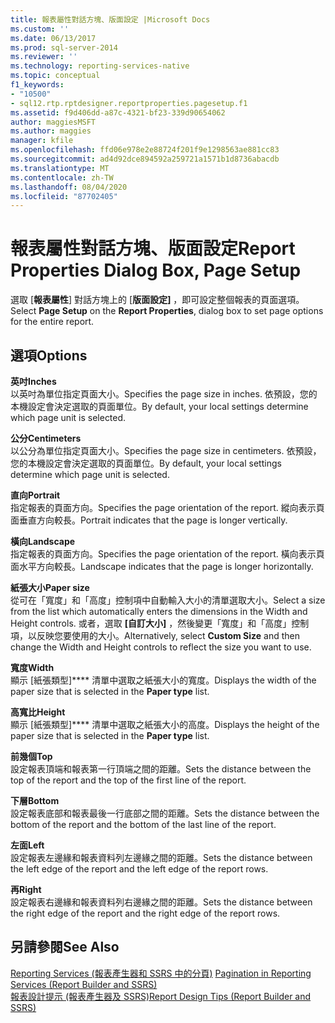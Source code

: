 ```yaml
---
title: 報表屬性對話方塊、版面設定 |Microsoft Docs
ms.custom: ''
ms.date: 06/13/2017
ms.prod: sql-server-2014
ms.reviewer: ''
ms.technology: reporting-services-native
ms.topic: conceptual
f1_keywords:
- "10500"
- sql12.rtp.rptdesigner.reportproperties.pagesetup.f1
ms.assetid: f9d406dd-a87c-4321-bf23-339d90654062
author: maggiesMSFT
ms.author: maggies
manager: kfile
ms.openlocfilehash: ffd06e978e2e88724f201f9e1298563ae881cc83
ms.sourcegitcommit: ad4d92dce894592a259721a1571b1d8736abacdb
ms.translationtype: MT
ms.contentlocale: zh-TW
ms.lasthandoff: 08/04/2020
ms.locfileid: "87702405"
---
```

# <a name="report-properties-dialog-box-page-setup"></a><span data-ttu-id="31766-102">報表屬性對話方塊、版面設定</span><span class="sxs-lookup"><span data-stu-id="31766-102">Report Properties Dialog Box, Page Setup</span></span>
  <span data-ttu-id="31766-103">選取 [**報表屬性**] 對話方塊上的 [**版面設定]** ，即可設定整個報表的頁面選項。</span><span class="sxs-lookup"><span data-stu-id="31766-103">Select **Page Setup** on the **Report Properties**, dialog box to set page options for the entire report.</span></span>  
  
## <a name="options"></a><span data-ttu-id="31766-104">選項</span><span class="sxs-lookup"><span data-stu-id="31766-104">Options</span></span>  
 <span data-ttu-id="31766-105">**英吋**</span><span class="sxs-lookup"><span data-stu-id="31766-105">**Inches**</span></span>  
 <span data-ttu-id="31766-106">以英吋為單位指定頁面大小。</span><span class="sxs-lookup"><span data-stu-id="31766-106">Specifies the page size in inches.</span></span> <span data-ttu-id="31766-107">依預設，您的本機設定會決定選取的頁面單位。</span><span class="sxs-lookup"><span data-stu-id="31766-107">By default, your local settings determine which page unit is selected.</span></span>  
  
 <span data-ttu-id="31766-108">**公分**</span><span class="sxs-lookup"><span data-stu-id="31766-108">**Centimeters**</span></span>  
 <span data-ttu-id="31766-109">以公分為單位指定頁面大小。</span><span class="sxs-lookup"><span data-stu-id="31766-109">Specifies the page size in centimeters.</span></span> <span data-ttu-id="31766-110">依預設，您的本機設定會決定選取的頁面單位。</span><span class="sxs-lookup"><span data-stu-id="31766-110">By default, your local settings determine which page unit is selected.</span></span>  
  
 <span data-ttu-id="31766-111">**直向**</span><span class="sxs-lookup"><span data-stu-id="31766-111">**Portrait**</span></span>  
 <span data-ttu-id="31766-112">指定報表的頁面方向。</span><span class="sxs-lookup"><span data-stu-id="31766-112">Specifies the page orientation of the report.</span></span> <span data-ttu-id="31766-113">縱向表示頁面垂直方向較長。</span><span class="sxs-lookup"><span data-stu-id="31766-113">Portrait indicates that the page is longer vertically.</span></span>  
  
 <span data-ttu-id="31766-114">**橫向**</span><span class="sxs-lookup"><span data-stu-id="31766-114">**Landscape**</span></span>  
 <span data-ttu-id="31766-115">指定報表的頁面方向。</span><span class="sxs-lookup"><span data-stu-id="31766-115">Specifies the page orientation of the report.</span></span> <span data-ttu-id="31766-116">橫向表示頁面水平方向較長。</span><span class="sxs-lookup"><span data-stu-id="31766-116">Landscape indicates that the page is longer horizontally.</span></span>  
  
 <span data-ttu-id="31766-117">**紙張大小**</span><span class="sxs-lookup"><span data-stu-id="31766-117">**Paper size**</span></span>  
 <span data-ttu-id="31766-118">從可在「寬度」和「高度」控制項中自動輸入大小的清單選取大小。</span><span class="sxs-lookup"><span data-stu-id="31766-118">Select a size from the list which automatically enters the dimensions in the Width and Height controls.</span></span> <span data-ttu-id="31766-119">或者，選取 **[自訂大小]** ，然後變更「寬度」和「高度」控制項，以反映您要使用的大小。</span><span class="sxs-lookup"><span data-stu-id="31766-119">Alternatively, select **Custom Size** and then change the Width and Height controls to reflect the size you want to use.</span></span>  
  
 <span data-ttu-id="31766-120">**寬度**</span><span class="sxs-lookup"><span data-stu-id="31766-120">**Width**</span></span>  
 <span data-ttu-id="31766-121">顯示 [紙張類型]\*\*\*\* 清單中選取之紙張大小的寬度。</span><span class="sxs-lookup"><span data-stu-id="31766-121">Displays the width of the paper size that is selected in the **Paper type** list.</span></span>  
  
 <span data-ttu-id="31766-122">**高寬比**</span><span class="sxs-lookup"><span data-stu-id="31766-122">**Height**</span></span>  
 <span data-ttu-id="31766-123">顯示 [紙張類型]\*\*\*\* 清單中選取之紙張大小的高度。</span><span class="sxs-lookup"><span data-stu-id="31766-123">Displays the height of the paper size that is selected in the **Paper type** list.</span></span>  
  
 <span data-ttu-id="31766-124">**前幾個**</span><span class="sxs-lookup"><span data-stu-id="31766-124">**Top**</span></span>  
 <span data-ttu-id="31766-125">設定報表頂端和報表第一行頂端之間的距離。</span><span class="sxs-lookup"><span data-stu-id="31766-125">Sets the distance between the top of the report and the top of the first line of the report.</span></span>  
  
 <span data-ttu-id="31766-126">**下層**</span><span class="sxs-lookup"><span data-stu-id="31766-126">**Bottom**</span></span>  
 <span data-ttu-id="31766-127">設定報表底部和報表最後一行底部之間的距離。</span><span class="sxs-lookup"><span data-stu-id="31766-127">Sets the distance between the bottom of the report and the bottom of the last line of the report.</span></span>  
  
 <span data-ttu-id="31766-128">**左面**</span><span class="sxs-lookup"><span data-stu-id="31766-128">**Left**</span></span>  
 <span data-ttu-id="31766-129">設定報表左邊緣和報表資料列左邊緣之間的距離。</span><span class="sxs-lookup"><span data-stu-id="31766-129">Sets the distance between the left edge of the report and the left edge of the report rows.</span></span>  
  
 <span data-ttu-id="31766-130">**再**</span><span class="sxs-lookup"><span data-stu-id="31766-130">**Right**</span></span>  
 <span data-ttu-id="31766-131">設定報表右邊緣和報表資料列右邊緣之間的距離。</span><span class="sxs-lookup"><span data-stu-id="31766-131">Sets the distance between the right edge of the report and the right edge of the report rows.</span></span>  
  
## <a name="see-also"></a><span data-ttu-id="31766-132">另請參閱</span><span class="sxs-lookup"><span data-stu-id="31766-132">See Also</span></span>  
 <span data-ttu-id="31766-133">[Reporting Services &#40;報表產生器和 SSRS 中的分頁&#41;](report-design/pagination-in-reporting-services-report-builder-and-ssrs.md) </span><span class="sxs-lookup"><span data-stu-id="31766-133">[Pagination in Reporting Services &#40;Report Builder  and SSRS&#41;](report-design/pagination-in-reporting-services-report-builder-and-ssrs.md) </span></span>  
 [<span data-ttu-id="31766-134">報表設計提示 &#40;報表產生器及 SSRS&#41;</span><span class="sxs-lookup"><span data-stu-id="31766-134">Report Design Tips &#40;Report Builder and SSRS&#41;</span></span>](report-design/report-design-tips-report-builder-and-ssrs.md)  
  
  
